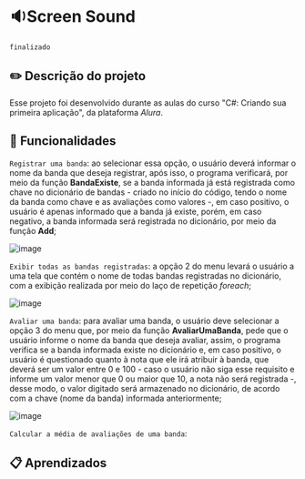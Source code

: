 # 🔉Screen Sound
`finalizado`

## ✏️ Descrição do projeto
Esse projeto foi desenvolvido durante as aulas do curso "C#: Criando sua primeira aplicação", da plataforma _Alura_.

## 🔨 Funcionalidades
`Registrar uma banda`: ao selecionar essa opção, o usuário deverá informar o nome da banda que deseja registrar, após isso, o programa verificará, por meio da função **BandaExiste**, se a banda informada já está registrada como chave no dicionário de bandas - criado no início do código, tendo o nome da banda como chave e as avaliações como valores -, em caso positivo, o usuário é apenas informado que a banda já existe, porém, em caso negativo, a banda informada será registrada no dicionário, por meio da função **Add**;

  ![image](https://github.com/Maria-Faria/ScreenSound/assets/114308727/6c185189-4c08-463c-adae-575535f37afb)

`Exibir todas as bandas registradas`: a opção 2 do menu levará o usuário a uma tela que contém o nome de todas bandas registradas no dicionário, com a exibição realizada por meio do laço de repetição _foreach_;
  
  ![image](https://github.com/Maria-Faria/ScreenSound/assets/114308727/5361a641-9052-4ed2-bcd1-13fee30a0802)

`Avaliar uma banda`: para avaliar uma banda, o usuário deve selecionar a opção 3 do menu que, por meio da função **AvaliarUmaBanda**, pede que o usuário informe o nome da banda que deseja avaliar, assim, o programa verifica se a banda informada existe no dicionário e, em caso positivo, o usuário é questionado quanto à nota que ele irá atribuir à banda, que deverá ser um valor entre 0 e 100 - caso o usuário não siga esse requisito e informe um valor menor que 0 ou maior que 10, a nota não será registrada -, desse modo, o valor digitado será armazenado no dicionário, de acordo com a chave (nome da banda) informada anteriormente; 

  ![image](https://github.com/Maria-Faria/ScreenSound/assets/114308727/8b8b187a-d68c-43dc-a5ec-5d4813c1d68a)

`Calcular a média de avaliações de uma banda`: 

## 📋 Aprendizados
